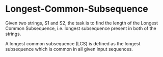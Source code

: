# Longest-Common-Subsequence

Given two strings, S1 and S2, the task is to find the length of the Longest Common Subsequence, i.e. longest subsequence present in both of the strings. 

A longest common subsequence (LCS) is defined as the longest subsequence which is common in all given input sequences.
